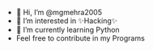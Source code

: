 - 👋 Hi, I’m @mgmehra2005
- 👀 I’m interested in ✨Hacking✨
- 🌱 I’m currently learning Python
- Feel free to contribute in my Programs

<!---
mgmehra2005/mgmehra2005 is a ✨ special ✨ repository because its `README.md` (this file) appears on your GitHub profile.
You can click the Preview link to take a look at your changes.
--->
